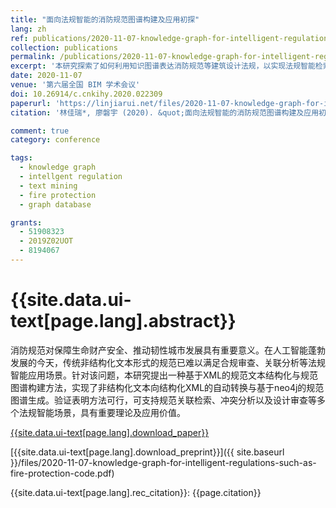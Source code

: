 ```yaml
---
title: "面向法规智能的消防规范图谱构建及应用初探"
lang: zh
ref: publications/2020-11-07-knowledge-graph-for-intelligent-regulations-such-as-fire-protection-code
collection: publications
permalink: /publications/2020-11-07-knowledge-graph-for-intelligent-regulations-such-as-fire-protection-code
excerpt: '本研究探索了如何利用知识图谱表达消防规范等建筑设计法规，以实现法规智能检索、冲突分析与合规性审查'
date: 2020-11-07
venue: '第六届全国 BIM 学术会议'
doi: 10.26914/c.cnkihy.2020.022309
paperurl: 'https://linjiarui.net/files/2020-11-07-knowledge-graph-for-intelligent-regulations-such-as-fire-protection-code.pdf'
citation: '林佳瑞*, 廖磐宇 (2020). &quot;面向法规智能的消防规范图谱构建及应用初探&quot; <i>第六届全国 BIM 学术会议论文集</i>. 74-78. 中国建筑工业出版社. 中国, 太原.'

comment: true
category: conference

tags: 
  - knowledge graph
  - intellgent regulation
  - text mining
  - fire protection
  - graph database

grants:
  - 51908323
  - 2019Z02UOT
  - 8194067
---
```



{{site.data.ui-text[page.lang].abstract}}
====

消防规范对保障生命财产安全、推动韧性城市发展具有重要意义。在人工智能蓬勃发展的今天，传统非结构化文本形式的规范已难以满足合规审查、关联分析等法规智能应用场景。针对该问题，本研究提出一种基于XML的规范文本结构化与规范图谱构建方法，实现了非结构化文本向结构化XML的自动转换与基于neo4j的规范图谱生成。验证表明方法可行，可支持规范关联检索、冲突分析以及设计审查等多个法规智能场景，具有重要理论及应用价值。

[{{site.data.ui-text[page.lang].download_paper}}](https://doi.org/10.26914/c.cnkihy.2020.022309)

[{{site.data.ui-text[page.lang].download_preprint}}]({{ site.baseurl }}/files/2020-11-07-knowledge-graph-for-intelligent-regulations-such-as-fire-protection-code.pdf)

{{site.data.ui-text[page.lang].rec_citation}}: {{page.citation}}